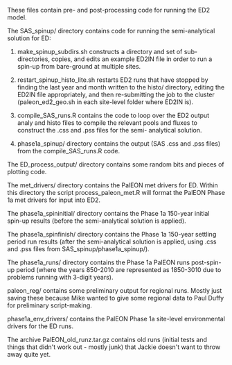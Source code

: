 These files contain pre- and post-processing code for running the ED2 model.

The SAS_spinup/ directory contains code for running the semi-analytical solution for ED:

1. make_spinup_subdirs.sh constructs a directory and set of sub-directories, copies, and edits
   an example ED2IN file in order to run a spin-up from bare-ground at multiple sites.

2. restart_spinup_histo_lite.sh restarts ED2 runs that have stopped by finding the last
   year and month written to the histo/ directory, editing the ED2IN file appropriately,
   and then re-submitting the job to the cluster (paleon_ed2_geo.sh in each site-level folder 
   where ED2IN is).

3. compile_SAS_runs.R contains the code to loop over the ED2 output analy and histo files 
   to compile the relevant pools and fluxes to construct the .css and .pss files for the semi-
   analytical solution. 

4. phase1a_spinup/ directory contains the output (SAS .css and .pss files) from the 
   compile_SAS_runs.R code.


The ED_process_output/ directory contains some random bits and pieces of plotting code.

The met_drivers/ directory contains the PalEON met drivers for ED. Within this directory the script
process_paleon_met.R will format the PalEON Phase 1a met drivers for input into ED2. 

The phase1a_spininitial/ directory contains the Phase 1a 150-year initial spin-up results (before
the semi-analytical solution is applied).

The phase1a_spinfinish/ directory contains the Phase 1a 150-year settling period run results (after
the semi-analytical solution is applied, using .css and .pss files from SAS_spinup/phase1a_spinup/).

The phase1a_runs/ directory contains the Phase 1a PalEON runs post-spin-up period (where the years
850-2010 are represented as 1850-3010 due to problems running with 3-digit years).

paleon_reg/ contains some preliminary output for regional runs. Mostly just saving these because Mike 
wanted to give some regional data to Paul Duffy for preliminary script-making.

phase1a_env_drivers/ contains the PalEON Phase 1a site-level environmental drivers for the ED runs.

The archive PalEON_old_runz.tar.gz contains old runs (initial tests and things that didn't work out -
mostly junk) that Jackie doesn't want to throw away quite yet.







